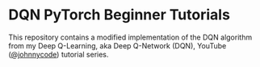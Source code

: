 # DQN PyTorch Beginner Tutorials

This repository contains a modified implementation of the DQN algorithm from my Deep Q-Learning, aka Deep Q-Network (DQN), YouTube ([@johnnycode](https://www.youtube.com/@johnnycode)) tutorial series. 
